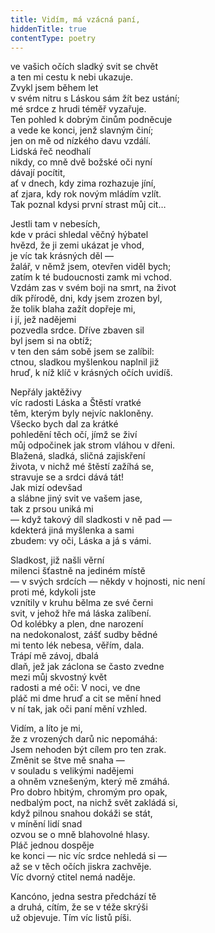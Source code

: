 ```yaml
---
title: Vidím, má vzácná paní,
hiddenTitle: true
contentType: poetry
---
```


<section>

ve vašich očích sladký svit se chvět  
a ten mi cestu k nebi ukazuje.  
Zvykl jsem během let  
v svém nitru s Láskou sám žít bez ustání;  
mé srdce z hrudi téměř vyzařuje.  
Ten pohled k dobrým činům podněcuje  
a vede ke konci, jenž slavným činí;  
jen on mě od nízkého davu vzdálí.  
Lidská řeč neodhalí  
nikdy, co mně dvě božské oči nyní  
dávají pocítit,  
ať v dnech, kdy zima rozhazuje jíní,  
ať zjara, kdy rok novým mládím vzlít.  
Tak poznal kdysi první strast můj cit…

</section>

<section>

Jestli tam v nebesích,  
kde v práci shledal věčný hýbatel  
hvězd, že ji zemi ukázat je vhod,  
je víc tak krásných děl —  
žalář, v němž jsem, otevřen viděl bych;  
zatím k té budoucnosti zamk mi vchod.  
Vzdám zas v svém boji na smrt, na život  
dík přírodě, dni, kdy jsem zrozen byl,  
že tolik blaha zažít dopřeje mi,  
i jí, jež nadějemi  
pozvedla srdce. Dříve zbaven sil  
byl jsem si na obtíž;  
v ten den sám sobě jsem se zalíbil:  
ctnou, sladkou myšlenkou naplnil již  
hruď, k níž klíč v krásných očích uvidíš.

</section>

<section>

Nepřály jaktěživy  
víc radosti Láska a Štěstí vratké  
těm, kterým byly nejvíc nakloněny.  
Všecko bych dal za krátké  
pohledění těch očí, jímž se živí  
můj odpočinek jak strom vláhou v dřeni.  
Blažená, sladká, sličná zajiskření  
života, v nichž mé štěstí zažíhá se,  
stravuje se a srdci dává tát!  
Jak mizí odevšad  
a slábne jiný svit ve vašem jase,  
tak z prsou uniká mi  
— když takový díl sladkosti v ně pad —  
kdekterá jiná myšlenka a sami  
zbudem: vy oči, Láska a já s vámi.

</section>

<section>

Sladkost, již našli věrní  
milenci šťastně na jediném místě  
— v svých srdcích — někdy v hojnosti, nic není  
proti mé, kdykoli jste  
vznítily v kruhu bělma ze své černi  
svit, v jehož hře má láska zalíbení.  
Od kolébky a plen, dne narození  
na nedokonalost, zášť sudby bědné  
mi tento lék nebesa, věřím, dala.  
Trápí mě závoj, dbalá  
dlaň, jež jak záclona se často zvedne  
mezi můj skvostný květ  
radosti a mé oči: V noci, ve dne  
pláč mi dme hruď a cit se mění hned  
v ní tak, jak oči paní mění vzhled.

</section>

<section>

Vidím, a líto je mi,  
že z vrozených darů nic nepomáhá:  
Jsem nehoden být cílem pro ten zrak.  
Změnit se štve mě snaha —  
v souladu s velikými nadějemi  
a ohněm vznešeným, který mě zmáhá.  
Pro dobro hbitým, chromým pro opak,  
nedbalým poct, na nichž svět zakládá si,  
když pilnou snahou dokáži se stát,  
v mínění lidí snad  
ozvou se o mně blahovolné hlasy.  
Pláč jednou dospěje  
ke konci — nic víc srdce nehledá si —  
až se v těch očích jiskra zachvěje.  
Víc dvorný ctitel nemá naděje.

</section>

<section>

Kancóno, jedna sestra předchází tě  
a druhá, cítím, že se v téže skrýši  
už objevuje. Tím víc listů píši.

</section>
